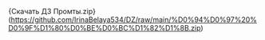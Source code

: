 {Скачать ДЗ Промты.zip} (https://github.com/IrinaBelaya534/DZ/raw/main/%D0%94%D0%97%20%D0%9F%D1%80%D0%BE%D0%BC%D1%82%D1%8B.zip)
